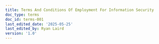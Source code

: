 ```yaml
---
title: Terms And Conditions Of Employment For Information Security
doc_type: terms
doc_id: terms-001
last_edited_date: '2025-05-25'
last_edited_by: Ryan Laird
version: '1.0'
---
```



